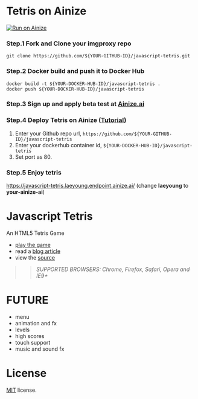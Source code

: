 # Tetris on Ainize

[![Run on Ainize](https://ainize-dev.herokuapp.com/images/run_on_ainize_button.svg)](https://ainize-dev-1.web.app/redirect?git_repo=https://github.com/Laeyoung/javascript-tetris)

### Step.1 Fork and Clone your imgproxy repo
```
git clone https://github.com/${YOUR-GITHUB-ID}/javascript-tetris.git

```

### Step.2 Docker build and push it to Docker Hub
```
docker build -t ${YOUR-DOCKER-HUB-ID}/javascript-tetris .
docker push ${YOUR-DOCKER-HUB-ID}/javascript-tetris
```

### Step.3 Sign up and apply beta test at [Ainize.ai](https://ainize.ai)

### Step.4 Deploy Tetris on Ainize ([Tutorial](https://ai-network.gitbook.io/ainize-tutorials/ainize/hello-world#ainize-steps))

1. Enter your Github repo url, `https://github.com/${YOUR-GITHUB-ID}/javascript-tetris`
2. Enter your dockerhub container id, `${YOUR-DOCKER-HUB-ID}/javascript-tetris`
3. Set port as 80.

### Step.5 Enjoy tetris

https://javascript-tetris.laeyoung.endpoint.ainize.ai/ (change __laeyoung__ to __your-ainize-ai__)

Javascript Tetris
=================

An HTML5 Tetris Game

 * [play the game](http://codeincomplete.com/projects/tetris/)
 * read a [blog article](http://codeincomplete.com/posts/2011/10/10/javascript_tetris/)
 * view the [source](https://github.com/jakesgordon/javascript-tetris)

>> _*SUPPORTED BROWSERS*: Chrome, Firefox, Safari, Opera and IE9+_

FUTURE
======

 * menu
 * animation and fx
 * levels
 * high scores
 * touch support
 * music and sound fx


License
=======

[MIT](http://en.wikipedia.org/wiki/MIT_License) license.



